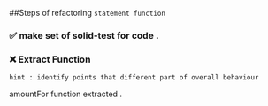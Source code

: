 ##Steps of refactoring `statement function`

### ✅ make set of solid-test for code .

### ❌ Extract Function
``hint : identify points that different part of overall behaviour``

amountFor function extracted .